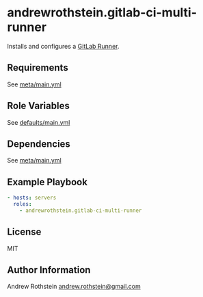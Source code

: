 andrewrothstein.gitlab-ci-multi-runner
======================================

Installs and configures a [GitLab Runner](https://gitlab.com/gitlab-org/gitlab-ci-multi-runner).

Requirements
------------

See [meta/main.yml](meta/main.yml)

Role Variables
--------------

See [defaults/main.yml](defaults/main.yml)

Dependencies
------------

See [meta/main.yml](meta/main.yml)

Example Playbook
----------------

```yml
- hosts: servers
  roles:
    - andrewrothstein.gitlab-ci-multi-runner
```

License
-------

MIT

Author Information
------------------

Andrew Rothstein <andrew.rothstein@gmail.com>
